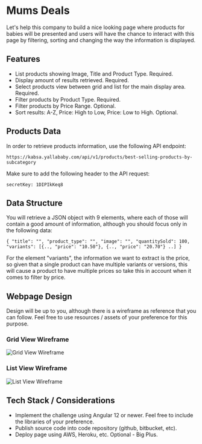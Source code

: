 # Mums Deals

Let's help this company to build a nice looking page where products for babies will be presented and users will have the chance to interact with this page by filtering, sorting and changing the way the information is displayed.

## Features

- List products showing Image, Title and Product Type. Required.
- Display amount of results retrieved. Required.
- Select products view between grid and list for the main display area. Required.
- Filter products by Product Type. Required.
- Filter products by Price Range. Optional.
- Sort results: A-Z, Price: High to Low, Price: Low to High. Optional.

## Products Data

In order to retrieve products information, use the following API endpoint:

`https://kabsa.yallababy.com/api/v1/products/best-selling-products-by-subcategory`

Make sure to add the following header to the API request:

`secretKey: 1DIPIkKeq8`

## Data Structure

You will retrieve a JSON object with 9 elements, where each of those will contain a good amount of information, although you should focus only in the following data:

`
{
    "title": "",
    "product_type": "",
    "image": "",
    "quantitySold": 100,
    "variants": [{.., "price": "10.50"}, {.., "price": "20.70"} ..]
}
`

For the element "variants", the information we want to extract is the price, so given that a single product can have multiple variants or versions, this will cause a product to have multiple prices so take this in account when it comes to filter by price.

## Webpage Design

Design will be up to you, although there is a wireframe as reference that you can follow. Feel free to use resources / assets of your preference for this purpose.

### Grid View Wireframe

![Grid View Wireframe](https://github.com/eurekalabs-io/challenges/blob/main/frontend/vue.js/mums-deals/wireframes/mums-deals-grid-view.png)

### List View Wireframe
![List View Wireframe](https://github.com/eurekalabs-io/challenges/blob/main/frontend/vue.js/mums-deals/wireframes/mumsdeals-list-view.png)

## Tech Stack / Considerations

- Implement the challenge using Angular 12 or newer. Feel free to include the libraries of your preference.
- Publish source code into code repository (github, bitbucket, etc).
- Deploy page using AWS, Heroku, etc. Optional - Big Plus.
